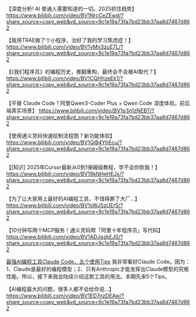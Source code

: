 【深度分析! AI 普通人需要知道的一切。2025抓住趋势】 https://www.bilibili.com/video/BV1NrcCeZEwd/?share_source=copy_web&vd_source=9c1e19a73fa7bd23bb37aa8d7467d862

【我用TRAE做了个小程序，治好了我的学习焦虑症！】 https://www.bilibili.com/video/BV1yMn3zuE7L/?share_source=copy_web&vd_source=9c1e19a73fa7bd23bb37aa8d7467d862

【《我们程序员》的编程历史，推翻重构，最终会不会被AI取代？】 https://www.bilibili.com/video/BV1CQHhzeEk1/?share_source=copy_web&vd_source=9c1e19a73fa7bd23bb37aa8d7467d862

【平替 Claude Code？阿里Qwen3-Coder Plus + Qwen Code 深度体验。前后端真实场景】 https://www.bilibili.com/video/BV1p3n1zNEBT/?share_source=copy_web&vd_source=9c1e19a73fa7bd23bb37aa8d7467d862

【使用通义灵码快速绘制流程图？新功能体验】 https://www.bilibili.com/video/BV1QjB4YhEcu/?share_source=copy_web&vd_source=9c1e19a73fa7bd23bb37aa8d7467d862

【[知识] 2025年Cursor最新从0到1保姆级教程，学不会你砍我！】 https://www.bilibili.com/video/BV19kNHeHEJx/?share_source=copy_web&vd_source=9c1e19a73fa7bd23bb37aa8d7467d862

【为了让大家用上最好的AI编程工具，不惜得罪了大厂...】 https://www.bilibili.com/video/BV1sWJSzUEr5/?share_source=copy_web&vd_source=9c1e19a73fa7bd23bb37aa8d7467d862

【10分钟写两个MCP服务！通义灵码帮「阿里十年程序员」写代码】 https://www.bilibili.com/video/BV1ADJqzkEJS/?share_source=copy_web&vd_source=9c1e19a73fa7bd23bb37aa8d7467d862




[最强AI编程工具Claude Code，五个使用Tips](https://v.douyin.com/lzwmTfpXrv4/)
我非常看好Claude Code。因为：1、Claude是最好的编程模型；2、只有Anthropic才能发挥出Claude模型的究极性能。所以，接下来我会陆续介绍这款工具的用法。本期先来5个Tips。


【AI编程最大的问题，很多人都不会给你说...】 https://www.bilibili.com/video/BV1ED7nzDEAw/?share_source=copy_web&vd_source=9c1e19a73fa7bd23bb37aa8d7467d862



